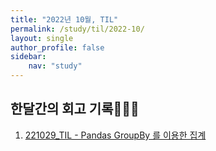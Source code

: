 ```yaml
---
title: "2022년 10월, TIL"
permalink: /study/til/2022-10/
layout: single
author_profile: false
sidebar:
    nav: "study"
---
```

 
## 한달간의 회고 기록👩🏻‍💻

1. [221029_TIL - Pandas GroupBy 를 이용한 집계](https://j-jae0.github.io/pandas/python-01/)
